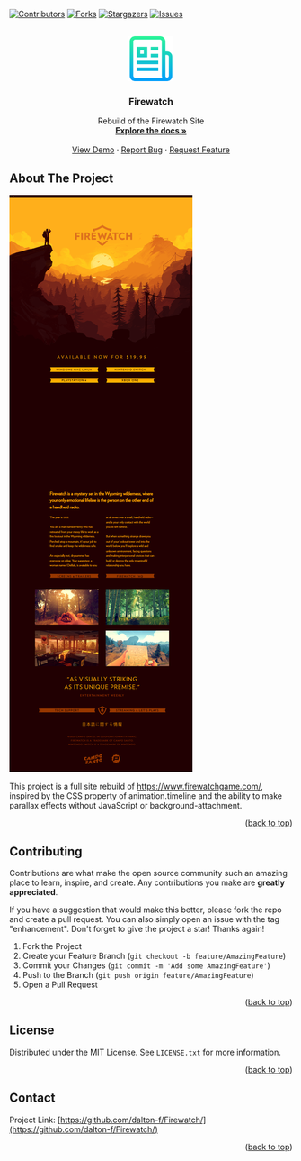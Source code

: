 <!-- Improved compatibility of back to top link: See: https://github.com/othneildrew/Best-README-Template/pull/73 -->
<a name="readme-top"></a>

<!-- PROJECT SHIELDS -->
<!--
*** I'm using markdown "reference style" links for readability.
*** Reference links are enclosed in brackets [ ] instead of parentheses ( ).
*** See the bottom of this document for the declaration of the reference variables
*** for contributors-url, forks-url, etc. This is an optional, concise syntax you may use.
*** https://www.markdownguide.org/basic-syntax/#reference-style-links
-->
[![Contributors][contributors-shield]][contributors-url]
[![Forks][forks-shield]][forks-url]
[![Stargazers][stars-shield]][stars-url]
[![Issues][issues-shield]][issues-url]



<!-- PROJECT LOGO -->
<br />
<div align="center">
  <a href="https://github.com/dalton-f/Firewatch/">
    <img src="images/logo.png" alt="Logo" width="80" height="80">
  </a>

<h3 align="center">Firewatch</h3>

  <p align="center">
    Rebuild of the Firewatch Site
    <br />
    <a href="https://github.com/dalton-f/Firewatch/"><strong>Explore the docs »</strong></a>
    <br />
    <br />
    <a href="https://github.com/dalton-f/Firewatch/">View Demo</a>
    ·
    <a href="https://github.com/dalton-f/Firewatch/issues">Report Bug</a>
    ·
    <a href="https://github.com/dalton-f/Firewatch//issues">Request Feature</a>
  </p>
</div>


<!-- ABOUT THE PROJECT -->
## About The Project

[![Product Name Screen Shot][product-screenshot]](https://example.com)

This project is a full site rebuild of https://www.firewatchgame.com/, inspired by the CSS property of animation.timeline and the ability to make parallax effects without JavaScript or background-attachment.

<p align="right">(<a href="#readme-top">back to top</a>)</p>


<!-- CONTRIBUTING -->
## Contributing

Contributions are what make the open source community such an amazing place to learn, inspire, and create. Any contributions you make are **greatly appreciated**.

If you have a suggestion that would make this better, please fork the repo and create a pull request. You can also simply open an issue with the tag "enhancement".
Don't forget to give the project a star! Thanks again!

1. Fork the Project
2. Create your Feature Branch (`git checkout -b feature/AmazingFeature`)
3. Commit your Changes (`git commit -m 'Add some AmazingFeature'`)
4. Push to the Branch (`git push origin feature/AmazingFeature`)
5. Open a Pull Request

<p align="right">(<a href="#readme-top">back to top</a>)</p>



<!-- LICENSE -->
## License

Distributed under the MIT License. See `LICENSE.txt` for more information.

<p align="right">(<a href="#readme-top">back to top</a>)</p>



<!-- CONTACT -->
## Contact

Project Link: [https://github.com/dalton-f/Firewatch/](https://github.com/dalton-f/Firewatch/)

<p align="right">(<a href="#readme-top">back to top</a>)</p>

<!-- MARKDOWN LINKS & IMAGES -->

<!-- https://www.markdownguide.org/basic-syntax/#reference-style-links -->
[contributors-shield]: https://img.shields.io/github/contributors/dalton-f/Firewatch.svg?style=for-the-badge
[contributors-url]: https://github.com/dalton-f/Firewatch/graphs/contributors
[forks-shield]: https://img.shields.io/github/forks/dalton-f/Firewatch.svg?style=for-the-badge
[forks-url]: https://github.com/dalton-f/Firewatch/network/members
[stars-shield]: https://img.shields.io/github/stars/dalton-f/Firewatch.svg?style=for-the-badge
[stars-url]: https://github.com/dalton-f/Firewatch/stargazers
[issues-shield]: https://img.shields.io/github/issues/dalton-f/Firewatch.svg?style=for-the-badge
[issues-url]: https://github.com/dalton-f/Firewatch/issues
[product-screenshot]: images/screenshot.png
[Bootstrap.com]: https://img.shields.io/badge/Bootstrap-563D7C?style=for-the-badge&logo=bootstrap&logoColor=white
[Bootstrap-url]: https://getbootstrap.com
[JQuery.com]: https://img.shields.io/badge/jQuery-0769AD?style=for-the-badge&logo=jquery&logoColor=white
[JQuery-url]: https://jquery.com 
